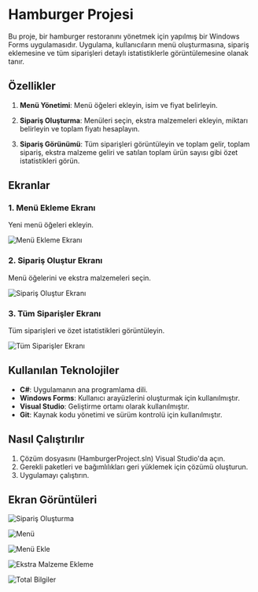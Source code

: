 # Hamburger Projesi

Bu proje, bir hamburger restoranını yönetmek için yapılmış bir Windows Forms uygulamasıdır. Uygulama, kullanıcıların menü oluşturmasına, sipariş eklemesine ve tüm siparişleri detaylı istatistiklerle görüntülemesine olanak tanır.

## Özellikler

1. **Menü Yönetimi**: Menü öğeleri ekleyin, isim ve fiyat belirleyin.
   
2. **Sipariş Oluşturma**: Menüleri seçin, ekstra malzemeleri ekleyin, miktarı belirleyin ve toplam fiyatı hesaplayın.
   
3. **Sipariş Görünümü**: Tüm siparişleri görüntüleyin ve toplam gelir, toplam sipariş, ekstra malzeme geliri ve satılan toplam ürün sayısı gibi özet istatistikleri görün.

## Ekranlar

### 1. Menü Ekleme Ekranı

Yeni menü öğeleri ekleyin.

![Menü Ekleme Ekranı](https://github.com/mihrapgozcu/Hamburger_Project/blob/master/burger_menuekle.png)

### 2. Sipariş Oluştur Ekranı

Menü öğelerini ve ekstra malzemeleri seçin.

![Sipariş Oluştur Ekranı](https://github.com/mihrapgozcu/Hamburger_Project/blob/master/burger_siparisolustur.png)

### 3. Tüm Siparişler Ekranı

Tüm siparişleri ve özet istatistikleri görüntüleyin.

![Tüm Siparişler Ekranı](https://github.com/mihrapgozcu/Hamburger_Project/blob/master/burger_totalfiyat.png)



## Kullanılan Teknolojiler

- **C#**: Uygulamanın ana programlama dili.
- **Windows Forms**: Kullanıcı arayüzlerini oluşturmak için kullanılmıştır.
- **Visual Studio**: Geliştirme ortamı olarak kullanılmıştır.
- **Git**: Kaynak kodu yönetimi ve sürüm kontrolü için kullanılmıştır.

## Nasıl Çalıştırılır

1. Çözüm dosyasını (HamburgerProject.sln) Visual Studio'da açın.
2. Gerekli paketleri ve bağımlılıkları geri yüklemek için çözümü oluşturun.
3. Uygulamayı çalıştırın.

## Ekran Görüntüleri

![Sipariş Oluşturma](https://github.com/mihrapgozcu/Hamburger_Project/blob/master/burger_siparisolustur.png)

![Menü](https://github.com/mihrapgozcu/Hamburger_Project/blob/master/burger_menu.png)

![Menü Ekle](https://github.com/mihrapgozcu/Hamburger_Project/blob/master/burger_menuekle.png)

![Ekstra Malzeme Ekleme](https://github.com/mihrapgozcu/Hamburger_Project/blob/master/burger_ekstramalzemeekle.png)

![Total Bilgiler](https://github.com/mihrapgozcu/Hamburger_Project/blob/master/burger_totalfiyat.png) 
